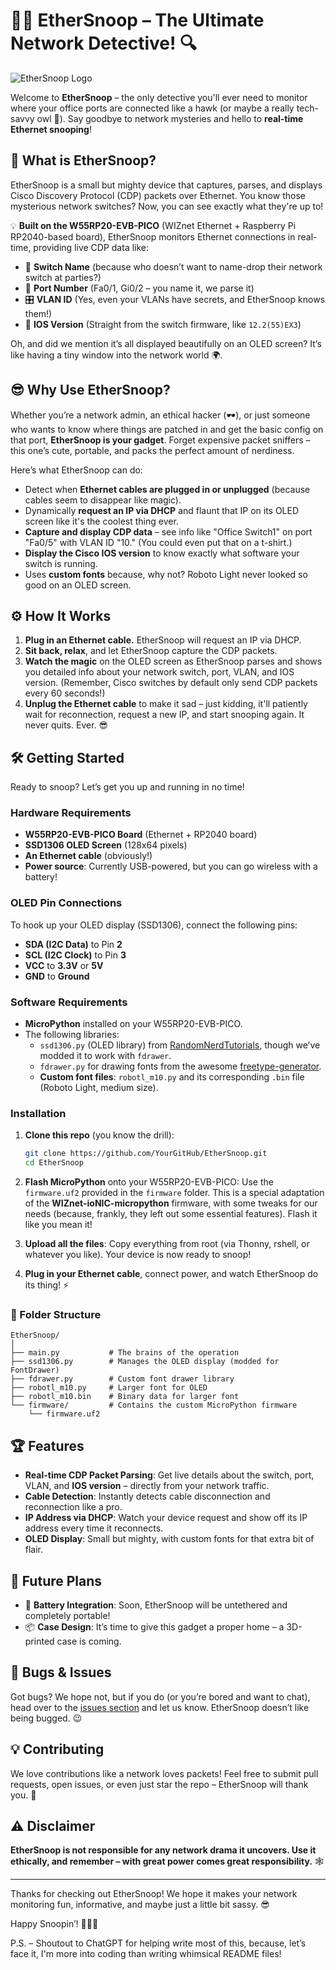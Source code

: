 # 🕵️‍♂️ **EtherSnoop** – The Ultimate Network Detective! 🔍

![EtherSnoop Logo](https://dummyimage.com/600x200/000/fff&text=EtherSnoop)

Welcome to **EtherSnoop** – the only detective you'll ever need to monitor where your office ports are connected like a hawk (or maybe a really tech-savvy owl 🦉). Say goodbye to network mysteries and hello to **real-time Ethernet snooping**!

## 🚀 What is EtherSnoop?
EtherSnoop is a small but mighty device that captures, parses, and displays Cisco Discovery Protocol (CDP) packets over Ethernet. You know those mysterious network switches? Now, you can see exactly what they're up to!

💡 **Built on the W55RP20-EVB-PICO** (WIZnet Ethernet + Raspberry Pi RP2040-based board), EtherSnoop monitors Ethernet connections in real-time, providing live CDP data like:
- 📡 **Switch Name** (because who doesn’t want to name-drop their network switch at parties?)
- 🔌 **Port Number** (Fa0/1, Gi0/2 – you name it, we parse it)
- 🎛️ **VLAN ID** (Yes, even your VLANs have secrets, and EtherSnoop knows them!)
- 📜 **IOS Version** (Straight from the switch firmware, like `12.2(55)EX3`)

Oh, and did we mention it’s all displayed beautifully on an OLED screen? It’s like having a tiny window into the network world 🌍.

## 😎 Why Use EtherSnoop?
Whether you’re a network admin, an ethical hacker (🕶️), or just someone who wants to know where things are patched in and get the basic config on that port, **EtherSnoop is your gadget**. Forget expensive packet sniffers – this one’s cute, portable, and packs the perfect amount of nerdiness.

Here’s what EtherSnoop can do:
- Detect when **Ethernet cables are plugged in or unplugged** (because cables seem to disappear like magic).
- Dynamically **request an IP via DHCP** and flaunt that IP on its OLED screen like it's the coolest thing ever.
- **Capture and display CDP data** – see info like "Office Switch1" on port "Fa0/5" with VLAN ID "10." (You could even put that on a t-shirt.)
- **Display the Cisco IOS version** to know exactly what software your switch is running.
- Uses **custom fonts** because, why not? Roboto Light never looked so good on an OLED screen.

## ⚙️ How It Works
1. **Plug in an Ethernet cable.** EtherSnoop will request an IP via DHCP.
2. **Sit back, relax**, and let EtherSnoop capture the CDP packets.
3. **Watch the magic** on the OLED screen as EtherSnoop parses and shows you detailed info about your network switch, port, VLAN, and IOS version. (Remember, Cisco switches by default only send CDP packets every 60 seconds!)
4. **Unplug the Ethernet cable** to make it sad – just kidding, it'll patiently wait for reconnection, request a new IP, and start snooping again. It never quits. Ever. 😎

## 🛠️ Getting Started
Ready to snoop? Let’s get you up and running in no time!

### Hardware Requirements
- **W55RP20-EVB-PICO Board** (Ethernet + RP2040 board)
- **SSD1306 OLED Screen** (128x64 pixels)
- **An Ethernet cable** (obviously!)
- **Power source**: Currently USB-powered, but you can go wireless with a battery!

### OLED Pin Connections
To hook up your OLED display (SSD1306), connect the following pins:
- **SDA (I2C Data)** to Pin **2**
- **SCL (I2C Clock)** to Pin **3**
- **VCC** to **3.3V** or **5V**
- **GND** to **Ground**

### Software Requirements
- **MicroPython** installed on your W55RP20-EVB-PICO.
- The following libraries:
  - `ssd1306.py` (OLED library) from [RandomNerdTutorials](https://randomnerdtutorials.com/raspberry-pi-pico-ssd1306-oled-micropython/), though we’ve modded it to work with `fdrawer`.
  - `fdrawer.py` for drawing fonts from the awesome [freetype-generator](https://github.com/mchobby/freetype-generator).
  - **Custom font files**: `robotl_m10.py` and its corresponding `.bin` file (Roboto Light, medium size).

### Installation
1. **Clone this repo** (you know the drill):
   ```bash
   git clone https://github.com/YourGitHub/EtherSnoop.git
   cd EtherSnoop
   ```

2. **Flash MicroPython** onto your W55RP20-EVB-PICO:
   Use the `firmware.uf2` provided in the `firmware` folder. This is a special adaptation of the **WIZnet-ioNIC-micropython** firmware, with some tweaks for our needs (because, frankly, they left out some essential features). Flash it like you mean it!

3. **Upload all the files**:
   Copy everything from root (via Thonny, rshell, or whatever you like). Your device is now ready to snoop!

4. **Plug in your Ethernet cable**, connect power, and watch EtherSnoop do its thing! ⚡

### 🧰 Folder Structure
```
EtherSnoop/
│
├── main.py           # The brains of the operation
├── ssd1306.py        # Manages the OLED display (modded for FontDrawer)
├── fdrawer.py        # Custom font drawer library
├── robotl_m10.py     # Larger font for OLED
├── robotl_m10.bin    # Binary data for larger font
└── firmware/         # Contains the custom MicroPython firmware
    └── firmware.uf2
```

## 🏆 Features
- **Real-time CDP Packet Parsing**: Get live details about the switch, port, VLAN, and **IOS version** – directly from your network traffic.
- **Cable Detection**: Instantly detects cable disconnection and reconnection like a pro.
- **IP Address via DHCP**: Watch your device request and show off its IP address every time it reconnects.
- **OLED Display**: Small but mighty, with custom fonts for that extra bit of flair.

## 🚀 Future Plans
- 🔋 **Battery Integration**: Soon, EtherSnoop will be untethered and completely portable!
- 📦 **Case Design**: It’s time to give this gadget a proper home – a 3D-printed case is coming.

## 🐛 Bugs & Issues
Got bugs? We hope not, but if you do (or you’re bored and want to chat), head over to the [issues section](https://github.com/YourGitHub/EtherSnoop/issues) and let us know. EtherSnoop doesn’t like being bugged. 😉

## 💡 Contributing
We love contributions like a network loves packets! Feel free to submit pull requests, open issues, or even just star the repo – EtherSnoop will thank you. 🎉

## ⚠️ Disclaimer
**EtherSnoop is not responsible for any network drama it uncovers. Use it ethically, and remember – with great power comes great responsibility.** 🕸️

---

Thanks for checking out EtherSnoop! We hope it makes your network monitoring fun, informative, and maybe just a little bit sassy. 😎

Happy Snoopin’! 🕵️‍♂️🎉

P.S. – Shoutout to ChatGPT for helping write most of this, because, let’s face it, I'm more into coding than writing whimsical README files!
